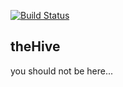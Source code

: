 [![Build Status](https://travis-ci.org/pnicorelli/thehive.svg)](https://travis-ci.org/pnicorelli/thehive)

## theHive

you should not be here...
